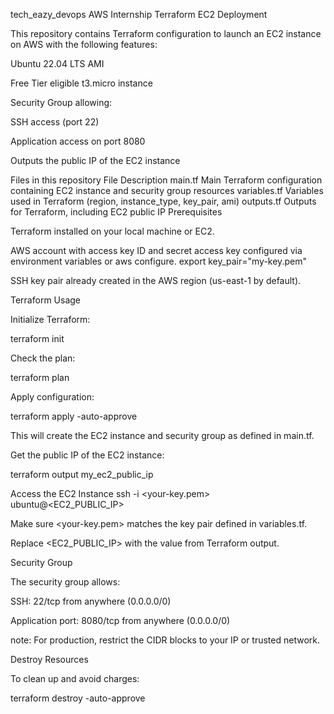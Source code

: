 tech_eazy_devops
AWS Internship Terraform EC2 Deployment

This repository contains Terraform configuration to launch an EC2 instance on AWS with the following features:

Ubuntu 22.04 LTS AMI

Free Tier eligible t3.micro instance

Security Group allowing:

SSH access (port 22)

Application access on port 8080

Outputs the public IP of the EC2 instance

Files in this repository File Description main.tf Main Terraform configuration containing EC2 instance and security group resources variables.tf Variables used in Terraform (region, instance_type, key_pair, ami) outputs.tf Outputs for Terraform, including EC2 public IP Prerequisites

Terraform installed on your local machine or EC2.

AWS account with access key ID and secret access key configured via environment variables or aws configure. export key_pair="my-key.pem"

SSH key pair already created in the AWS region (us-east-1 by default).

Terraform Usage

Initialize Terraform:

terraform init

Check the plan:

terraform plan

Apply configuration:

terraform apply -auto-approve

This will create the EC2 instance and security group as defined in main.tf.

Get the public IP of the EC2 instance:

terraform output my_ec2_public_ip

Access the EC2 Instance ssh -i <your-key.pem> ubuntu@<EC2_PUBLIC_IP>

Make sure <your-key.pem> matches the key pair defined in variables.tf.

Replace <EC2_PUBLIC_IP> with the value from Terraform output.

Security Group

The security group allows:

SSH: 22/tcp from anywhere (0.0.0.0/0)

Application port: 8080/tcp from anywhere (0.0.0.0/0)

note: For production, restrict the CIDR blocks to your IP or trusted network.

Destroy Resources

To clean up and avoid charges:

terraform destroy -auto-approve
